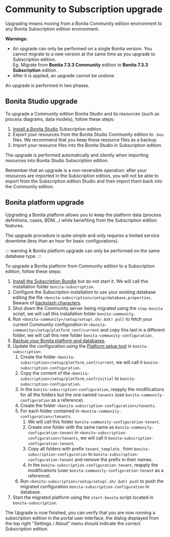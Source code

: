 # Community to Subscription upgrade

Upgrading means moving from a Bonita Community edition environment to any Bonita Subscription 
edition environment.

**Warnings:**

* An upgrade can only be performed on a single Bonita  version. You cannot migrate to a new version at the same time as you upgrade to Subscription edition.  
  Eg. Migrate from **Bonita 7.3.3 Community** edition to **Bonita 7.3.3 Subscription** edition. 
* After it is applied, an upgrade cannot be undone.

An upgrade is performed in two phases.

## Bonita Studio upgrade

To upgrade a Community edition Bonita Studio and its resources (such as process diagrams, data models), follow these steps:

1. [Install a Bonita  Studio](bonita-bpm-studio-installation.md) Subscription edition.
2. Export your resources from the Bonita Studio Community edition to `.bos` files. We recommend that you keep these resource files as a backup.
3. Import your resource files into the Bonita Studio in Subscription edition.

The upgrade is performed automatically and silently when importing resources into Bonita Studio Subscription edition.

Remember that an upgrade is a non-reversible operation: 
after your resources are imported in the Subscription edition, you will not be able to export from the Subscription edition Studio and then import them back into the Community edition.

## Bonita platform upgrade

Upgrading a Bonita platform allows you to keep the platform data (process definitions, cases, BDM...) 
while benefiting from the Subscription edition features.

The upgrade procedure is quite simple and only requires a limited service downtime (less than an hour for basic configurations).

::: warning
A Bonita platform upgrade can only be performed on the same database type.
:::

To upgrade a Bonita platform from Community edition to a Subscription edition, follow these steps:

1. [Install the Subscription Bundle](bonita-bpm-installation-overview.md) but do not start it. We will call this installation folder `bonita-subscription`.
2. Configure the Subscription installation to use your existing database editing the file `<bonita-subscription>/setup/database.properties`. Beware of [backslash characters](BonitaBPM_platform_setup.md#backslash_support).
3. Shut down the Community server being migrated using the `stop-bonita` script, we will call this installation folder `bonita-community`.
4. Run `<bonita-community>/setup/setup(.sh/.bat) pull` to fetch your current Community configuration in `<bonita-community>/setup/platform_conf/current` and copy this last in a different folder, we will call this new folder `bonita-community-configuration`.
5. [Backup your Bonita platform and databases](back-up-bonita-bpm-platform.md).
6. Update the configuration using the [Platform setup tool](BonitaBPM_platform_setup.md#configure_tool) in `bonita-subscription`:
    1. Create the folder `<bonita-subscription>/setup/platform_conf/current`, we will call it `bonita-subscription-configuration`.
    3. Copy the content of the `<bonita-subscription>/setup/platform_conf/initial` to `bonita-subscription-configuration`.
    4. In the `bonita-subscription-configuration`, reapply the modifications for all the folders but the one named `tenants` (use `bonita-community-configuration` as a reference).
    5. Create the folder `<bonita-subscription-configuration>/tenants`.
    6. For each folder contained in `<bonita-community-configuration>/tenants`.
        1. We will call this folder `bonita-community-configuration-tenant`.
        2. Create one folder with the same name as `bonita-community-configuration-tenant` in `<bonita-subscription-configuration>/tenants`, we will call it `bonita-subscription-configuration-tenant`.
        3. Copy all folders with prefix `tenant_template_` from `bonita-subscription-configuration` to `bonita-subscription-configuration-tenant` and remove the prefix in their names.
        4. In the `bonita-subscription-configuration-tenant`, reapply the modifications (user `bonita-community-configuration-tenant` as a reference).
    7. Run `<bonita-subscription>/setup/setup(.sh/.bat) push` to push the migrated configuration `bonita-subscription-configuration` in database.
7. Start the migrated platform using the `start-bonita` script located in `bonita-subscription`.

The Upgrade is now finished, you can verify that you are now running a subscription edition in the portal user interface, the dialog displayed from the top right "Settings / About" menu should indicate the correct Subscription edition.


